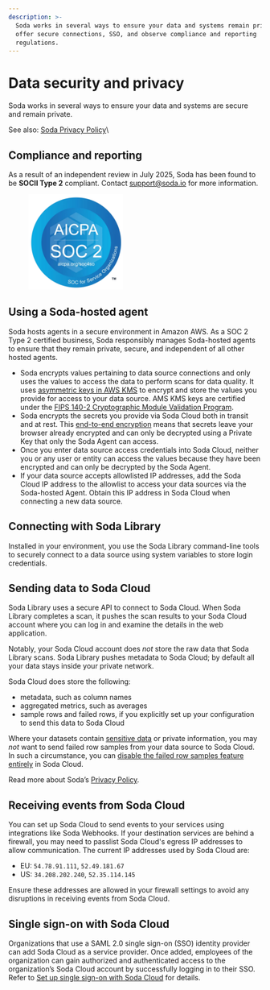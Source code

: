 ```yaml
---
description: >-
  Soda works in several ways to ensure your data and systems remain private. We
  offer secure connections, SSO, and observe compliance and reporting
  regulations.
---
```


# Data security and privacy

Soda works in several ways to ensure your data and systems are secure and remain private.

See also: [Soda Privacy Policy](https://www.soda.io/privacy-policy)\


## Compliance and reporting

As a result of an independent review in July 2025, Soda has been found to be **SOCII Type 2** compliant. Contact [support@soda.io](mailto:support@soda.io) for more information.

<figure><img src="../.gitbook/assets/soc2.png" alt="" width="188"><figcaption></figcaption></figure>

## Using a Soda-hosted agent

Soda hosts agents in a secure environment in Amazon AWS. As a SOC 2 Type 2 certified business, Soda responsibly manages Soda-hosted agents to ensure that they remain private, secure, and independent of all other hosted agents.

* Soda encrypts values pertaining to data source connections and only uses the values to access the data to perform scans for data quality. It uses [asymmetric keys in AWS KMS](https://docs.aws.amazon.com/kms/latest/developerguide/symmetric-asymmetric.html) to encrypt and store the values you provide for access to your data source. AMS KMS keys are certified under the [FIPS 140-2 Cryptographic Module Validation Program](https://csrc.nist.gov/projects/cryptographic-module-validation-program/certificate/4523).
* Soda encrypts the secrets you provide via Soda Cloud both in transit and at rest. This [end-to-end encryption](https://en.wikipedia.org/wiki/End-to-end_encryption) means that secrets leave your browser already encrypted and can only be decrypted using a Private Key that only the Soda Agent can access.
* Once you enter data source access credentials into Soda Cloud, neither you or any user or entity can access the values because they have been encrypted and can only be decrypted by the Soda Agent.
* If your data source accepts allowlisted IP addresses, add the Soda Cloud IP address to the allowlist to access your data sources via the Soda-hosted Agent. Obtain this IP address in Soda Cloud when connecting a new data source.

## Connecting with Soda Library

Installed in your environment, you use the Soda Library command-line tools to securely connect to a data source using system variables to store login credentials.

## Sending data to Soda Cloud

Soda Library uses a secure API to connect to Soda Cloud. When Soda Library completes a scan, it pushes the scan results to your Soda Cloud account where you can log in and examine the details in the web application.

Notably, your Soda Cloud account does _not_ store the raw data that Soda Library scans. Soda Library pushes metadata to Soda Cloud; by default all your data stays inside your private network.

Soda Cloud does store the following:

* metadata, such as column names
* aggregated metrics, such as averages
* sample rows and failed rows, if you explicitly set up your configuration to send this data to Soda Cloud

Where your datasets contain [sensitive data](https://ec.europa.eu/info/law/law-topic/data-protection/reform/rules-business-and-organisations/legal-grounds-processing-data/sensitive-data/what-personal-data-considered-sensitive_en) or private information, you may _not_ want to send failed row samples from your data source to Soda Cloud. In such a circumstance, you can [disable the failed row samples feature entirely](../run-a-scan/failed-row-samples.md#disable-failed-row-samples-in-soda-cloud) in Soda Cloud.

Read more about Soda’s [Privacy Policy](https://www.soda.io/privacy-policy).

## Receiving events from Soda Cloud

You can set up Soda Cloud to send events to your services using integrations like Soda Webhooks. If your destination services are behind a firewall, you may need to passlist Soda Cloud's egress IP addresses to allow communication. The current IP addresses used by Soda Cloud are:

* EU: `54.78.91.111`, `52.49.181.67`
* US: `34.208.202.240`, `52.35.114.145`

Ensure these addresses are allowed in your firewall settings to avoid any disruptions in receiving events from Soda Cloud.

## Single sign-on with Soda Cloud

Organizations that use a SAML 2.0 single sign-on (SSO) identity provider can add Soda Cloud as a service provider. Once added, employees of the organization can gain authorized and authenticated access to the organization’s Soda Cloud account by successfully logging in to their SSO. Refer to [Set up single sign-on with Soda Cloud](../integrate-soda/sso.md) for details.
